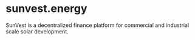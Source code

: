 # sunvest.energy
SunVest is a decentralized finance platform for commercial and industrial scale solar development.
